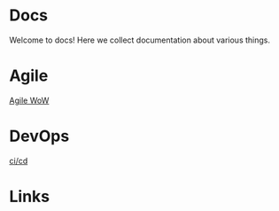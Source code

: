 # Docs
Welcome to docs! Here we collect documentation about various things.

# Agile
[Agile WoW](/agile/wow.md)

# DevOps
[ci/cd](/devops/azure-devops-cicd.md)

# Links

# 
